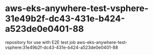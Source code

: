 # aws-eks-anywhere-test-vsphere-31e49b2f-dc43-431e-b424-a523de0e0401-88
repository for use with E2E test job aws-eks-anywhere-test-vsphere:31e49b2f-dc43-431e-b424-a523de0e0401-88
